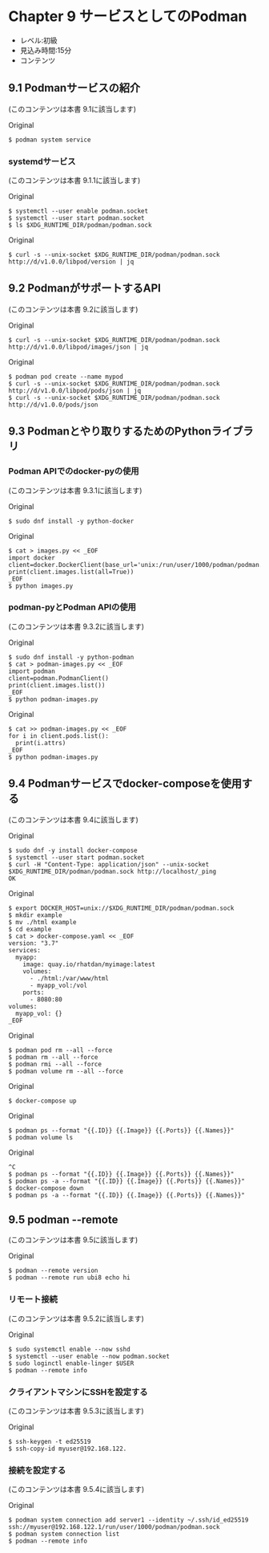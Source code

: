 # Chapter 9 サービスとしてのPodman
- レベル:初級
- 見込み時間:15分
- コンテンツ

## 9.1 Podmanサービスの紹介
(このコンテンツは本書 9.1に該当します)

Original
```
$ podman system service
```


### systemdサービス
(このコンテンツは本書 9.1.1に該当します)

Original
```
$ systemctl --user enable podman.socket
$ systemctl --user start podman.socket
$ ls $XDG_RUNTIME_DIR/podman/podman.sock
```

Original
```
$ curl -s --unix-socket $XDG_RUNTIME_DIR/podman/podman.sock http://d/v1.0.0/libpod/version | jq
```


## 9.2 PodmanがサポートするAPI
(このコンテンツは本書 9.2に該当します)

Original
```
$ curl -s --unix-socket $XDG_RUNTIME_DIR/podman/podman.sock http://d/v1.0.0/libpod/images/json | jq
```

Original
```
$ podman pod create --name mypod
$ curl -s --unix-socket $XDG_RUNTIME_DIR/podman/podman.sock http://d/v1.0.0/libpod/pods/json | jq
$ curl -s --unix-socket $XDG_RUNTIME_DIR/podman/podman.sock http://d/v1.0.0/pods/json
```

## 9.3 Podmanとやり取りするためのPythonライブラリ
### Podman APIでのdocker-pyの使用
(このコンテンツは本書 9.3.1に該当します)

Original
```
$ sudo dnf install -y python-docker
```

Original
```
$ cat > images.py << _EOF
import docker
client=docker.DockerClient(base_url='unix:/run/user/1000/podman/podman.sock')
print(client.images.list(all=True))
_EOF
$ python images.py
```


### podman-pyとPodman APIの使用
(このコンテンツは本書 9.3.2に該当します)

Original
```
$ sudo dnf install -y python-podman
$ cat > podman-images.py << _EOF
import podman
client=podman.PodmanClient()
print(client.images.list())
_EOF
$ python podman-images.py
```

Original
```
$ cat >> podman-images.py << _EOF
for i in client.pods.list():
  print(i.attrs)
_EOF
$ python podman-images.py
```

## 9.4 Podmanサービスでdocker-composeを使用する
(このコンテンツは本書 9.4に該当します)

Original
```
$ sudo dnf -y install docker-compose
$ systemctl --user start podman.socket
$ curl -H "Content-Type: application/json" --unix-socket $XDG_RUNTIME_DIR/podman/podman.sock http://localhost/_ping
OK
```

Original
```
$ export DOCKER_HOST=unix://$XDG_RUNTIME_DIR/podman/podman.sock
$ mkdir example
$ mv ./html example
$ cd example
$ cat > docker-compose.yaml << _EOF
version: "3.7"
services:
  myapp:
    image: quay.io/rhatdan/myimage:latest
    volumes:
      - ./html:/var/www/html
      - myapp_vol:/vol
    ports:
      - 8080:80
volumes:
  myapp_vol: {}
_EOF
```

Original
```
$ podman pod rm --all --force
$ podman rm --all --force
$ podman rmi --all --force
$ podman volume rm --all --force
```

Original
```
$ docker-compose up
```

Original
```
$ podman ps --format "{{.ID}} {{.Image}} {{.Ports}} {{.Names}}"
$ podman volume ls
```

Original
```
^C
$ podman ps --format "{{.ID}} {{.Image}} {{.Ports}} {{.Names}}"
$ podman ps -a --format "{{.ID}} {{.Image}} {{.Ports}} {{.Names}}"
$ docker-compose down
$ podman ps -a --format "{{.ID}} {{.Image}} {{.Ports}} {{.Names}}"
```

## 9.5 podman --remote
(このコンテンツは本書 9.5に該当します)

Original
```
$ podman --remote version
$ podman --remote run ubi8 echo hi
```



### リモート接続
(このコンテンツは本書 9.5.2に該当します)

Original
```
$ sudo systemctl enable --now sshd
$ systemctl --user enable --now podman.socket
$ sudo loginctl enable-linger $USER
$ podman --remote info
```


### クライアントマシンにSSHを設定する
(このコンテンツは本書 9.5.3に該当します)

Original
```
$ ssh-keygen -t ed25519
$ ssh-copy-id myuser@192.168.122.
```


### 接続を設定する
(このコンテンツは本書 9.5.4に該当します)

Original
```
$ podman system connection add server1 --identity ~/.ssh/id_ed25519 ssh://myuser@192.168.122.1/run/user/1000/podman/podman.sock
$ podman system connection list
$ podman --remote info
```